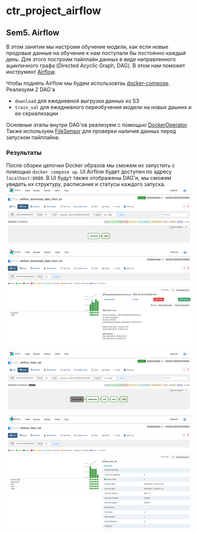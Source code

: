 # ctr_project_airflow

## Sem5. Airflow
В этом занятии мы настроим обучение модели, 
как если новые продовые данные на обучение к нам поступали бы постоянно каждый день. 
Для этого построим пайплайн данных в виде направленного ацикличного графа (Directed Acyclic Graph, DAG).
В этом нам поможет инструмент [Airflow](https://airflow.apache.org/docs/apache-airflow/stable/core-concepts/overview.html).

Чтобы поднять Airflow мы будем использовтаь [docker-compose](https://docs.docker.com/compose/). Реализуем 2 DAG'а
- `download` для ежедневной выгрузки данных из S3 
- `train_val` для ежедневного переобучения модели на новых даыннх и ее сериализации

Основные этапы внутри DAG'ов реализуем с помощью [DockerOperator](https://airflow.apache.org/docs/apache-airflow/1.10.10/_api/airflow/operators/docker_operator/index.html). 
Также используем [FileSensor](https://airflow.apache.org/docs/apache-airflow/1.10.14/_api/airflow/contrib/sensors/file_sensor/index.html) 
для проверки наличия данных перед запуском пайплайна.

### Результаты
После сборки цепочки Docker образов мы сможем их запустить с помощью `docker compose up`.
UI Airflow будет доступен по адресу `localhost:8080`. В UI будут также отображены DAG'и,
мы сможем увидеть их структуру, расписание и статусы каждого запуска.
![img_2.png](imgs/img_2.png)

![img_3.png](imgs/img_3.png)

![img.png](imgs/img.png)

![img_1.png](imgs/img_1.png)